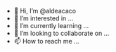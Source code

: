 - 👋 Hi, I’m @aldeacaco
- 👀 I’m interested in ...
- 🌱 I’m currently learning ...
- 💞️ I’m looking to collaborate on ...
- 📫 How to reach me ...

<!---
aldeacaco/aldeacaco is a ✨ special ✨ repository because its `README.md` (this file) appears on your GitHub profile.
You can click the Preview link to take a look at your changes.
--->
